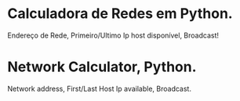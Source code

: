 # Calculadora de Redes em Python.
<p>Endereço de Rede, Primeiro/Ultimo Ip host disponível, Broadcast!</p>

# Network Calculator, Python.
<p>Network address, First/Last Host Ip available, Broadcast.</p>
